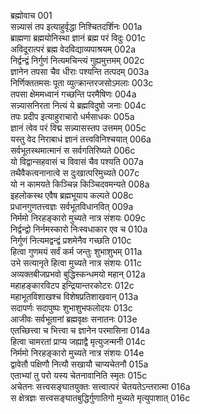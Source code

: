 ब्रह्मोवाच	001  
सन्न्यासं तप इत्याहुर्वृद्धा निश्चितदर्शिनः	001a  
ब्राह्मणा ब्रह्मयोनिस्था ज्ञानं ब्रह्म परं विदुः	001c  
अविदूरात्परं ब्रह्म वेदविद्याव्यपाश्रयम्	002a  
निर्द्वन्द्वं निर्गुणं नित्यमचिन्त्यं गुह्यमुत्तमम्	002c  
ज्ञानेन तपसा चैव धीराः पश्यन्ति तत्पदम्	003a  
निर्णिक्ततमसः पूता व्युत्क्रान्तरजसोऽमलाः	003c  
तपसा क्षेममध्वानं गच्छन्ति परमैषिणः	004a  
सन्न्यासनिरता नित्यं ये ब्रह्मविदुषो जनाः	004c  
तपः प्रदीप इत्याहुराचारो धर्मसाधकः	005a  
ज्ञानं त्वेव परं विद्म सन्न्यासस्तप उत्तमम्	005c  
यस्तु वेद निराबाधं ज्ञानं तत्त्वविनिश्चयात्	006a  
सर्वभूतस्थमात्मानं स सर्वगतिरिष्यते	006c  
यो विद्वान्सहवासं च विवासं चैव पश्यति	007a  
तथैवैकत्वनानात्वे स दुःखात्परिमुच्यते	007c  
यो न कामयते किञ्चिन्न किञ्चिदवमन्यते	008a  
इहलोकस्थ एवैष ब्रह्मभूयाय कल्पते	008c  
प्रधानगुणतत्त्वज्ञः सर्वभूतविधानवित्	009a  
निर्ममो निरहङ्कारो मुच्यते नात्र संशयः	009c  
निर्द्वन्द्वो निर्नमस्कारो निःस्वधाकार एव च	010a  
निर्गुणं नित्यमद्वन्द्वं प्रशमेनैव गच्छति	010c  
हित्वा गुणमयं सर्वं कर्म जन्तुः शुभाशुभम्	011a  
उभे सत्यानृते हित्वा मुच्यते नात्र संशयः	011c  
अव्यक्तबीजप्रभवो बुद्धिस्कन्धमयो महान्	012a  
महाहङ्कारविटप इन्द्रियान्तरकोटरः	012c  
महाभूतविशाखश्च विशेषप्रतिशाखवान्	013a  
सदापर्णः सदापुष्पः शुभाशुभफलोदयः	013c  
आजीवः सर्वभूतानां ब्रह्मवृक्षः सनातनः	013e  
एतच्छित्त्वा च भित्त्वा च ज्ञानेन परमासिना	014a  
हित्वा चामरतां प्राप्य जह्याद्वै मृत्युजन्मनी	014c  
निर्ममो निरहङ्कारो मुच्यते नात्र संशयः	014e  
द्वावेतौ पक्षिणौ नित्यौ सखायौ चाप्यचेतनौ	015a  
एताभ्यां तु परो यस्य चेतनावानिति स्मृतः	015c  
अचेतनः सत्त्वसङ्घातयुक्तः सत्त्वात्परं चेतयतेऽन्तरात्मा	016a  
स क्षेत्रज्ञः सत्त्वसङ्घातबुद्धिर्गुणातिगो मुच्यते मृत्युपाशात्	016c  
